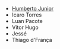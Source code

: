 * [Humberto Junior](mailto:humberto.junior@owasp.org)
* Icaro Torres
* Luan Pacote
* Vitor Hugo
* Jessé
* Thiago d'França 

